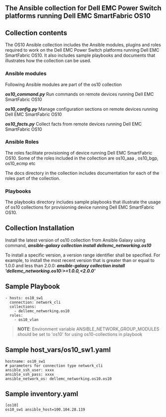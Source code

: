 ﻿

> 

## The Ansible collection for Dell EMC Power Switch platforms running Dell EMC SmartFabric OS10

## Collection contents
The OS10 Ansible collection includes the Ansible modules, plugins and roles required to work on the Dell EMC Power Switch platforms running Dell EMC SmartFabric OS10. It also includes sample playbooks and documents that illustrates how the collection can be used.

### Ansible modules
Following Ansible modules are part of the os10 collection

***os10_command.py***
Run commands on remote devices running Dell EMC SmartFabric OS10

***os10_config.py***
Manage configuration sections on remote devices running Dell EMC SmartFabric OS10
  
***os10_facts.py***
Collect facts from remote devices running Dell EMC SmartFabric OS10

### Ansible Roles
The roles facilitate provisioning of device running Dell EMC SmartFabric OS10. Some of the roles included in the collection are os10_aaa , os10_bgp, os10_ecmp etc

The docs directory in the collection includes documentation for each of the roles part of the collection.

### Playbooks
The playbooks directory includes sample playbooks that illustrate the usage of os10 collections for provisioning
device running Dell EMC SmartFabric OS10.

## Collection Installation
Install the latest version of os10 collection from Ansible Galaxy using command,
***ansible-galaxy collection install dellemc_networking.os10***

To install a specific version,  a version range identifier shall be specified. For example, to install the most recent version that is greater than or equal to 1.0.0 and less than 2.0.0:
***ansible-galaxy collection install 'dellemc_networking.os10:>=1.0.0,<2.0.0'***

## Sample Playbook

    - hosts: os10_sw1
      connection: network_cli
      collections:
        - dellemc_networking.os10
      roles:
        - os10_vlan

> **NOTE**: Environment variable ANSIBLE_NETWORK_GROUP_MODULES should be set to 'os10' for using os10-collections in playbook

## Sample host_vars/os10_sw1.yaml

    hostname: os10_sw1
    # parameters for connection type network_cli
    ansible_ssh_user: xxxx
    ansible_ssh_pass: xxxx
    ansible_network_os: dellemc_networking.os10.os10

## Sample inventory.yaml

    [os10]
    os10_sw1 ansible_host=100.104.28.119
